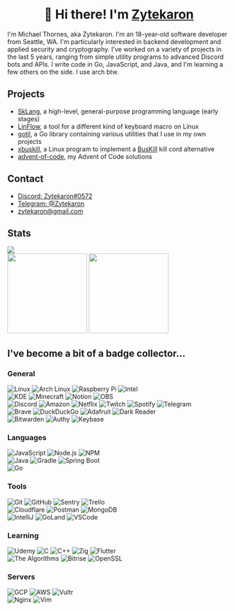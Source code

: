 <h1 align="center">👋 Hi there! I'm <a href="https://zyte.dev" target="_blank">Zytekaron</a></h1>

I'm Michael Thornes, aka Zytekaron. I'm an 18-year-old software developer from Seattle, WA. I'm particularly interested in backend development and applied security and cryptography. I've worked on a variety of projects in the last 5 years, ranging from simple utility programs to advanced Discord bots and APIs. I write code in Go, JavaScript, and Java, and I'm learning a few others on the side. I use arch btw.

## Projects

- [SkLang](https://github.com/Zytekaron/sk-js), a high-level, general-purpose programming language (early stages)
- [LinFlow](https://github.com/Zytekaron/LinFloww), a tool for a different kind of keyboard macro on Linux
- [gotil](https://github.com/Zytekaron/gotil), a Go library containing various utilities that I use in my own projects
- [xbuskill](https://github.com/Zytekaron/xbuskill), a Linux program to implement a [BusKill](https://github.com/BusKill) kill cord alternative
- [advent-of-code](https://github.com/Zytekaron/advent-of-code), my Advent of Code solutions

## Contact

- [Discord: Zytekaron#0572](https://discord.com/users/272659147974115328)
- [Telegram: @Zytekaron](https://t.me/Zytekaron)
- [zytekaron@gmail.com](mailto:zytekaron@gmail.com)

## Stats

<div>
    <img src="https://visitor-badge.glitch.me/badge?page_id=zytekaron.zytekaron">
</div>

<div> 
    <!-- <img height="180em" src="https://github-readme-streak-stats.herokuapp.com/?user=Zytekaron&theme=dark" /> -->
    <img height="180em" src="https://github-readme-stats.vercel.app/api/?username=Zytekaron&count_private=true&show_icons=true&theme=dark"/>
    <img height="180em" src="https://github-readme-stats.vercel.app/api/top-langs/?username=Zytekaron&layout=compact&langs_count=8&hide=HCL&theme=dark"/>
</div>

## I've become a bit of a badge collector...

<!-- https://home.aveek.io/GitHub-Profile-Badges/ -->
<!-- Excluded: QEMU Tails VLC YouTube Twitter Semver Namecheap Quora Medium PayPal CashApp Venmo PostgreSQL SQLite TOR Elixir -->

### General

![Linux](https://img.shields.io/badge/Linux-FCC624.svg?style=flat-square&logo=Linux&logoColor=black)
![Arch Linux](https://img.shields.io/badge/Arch%20Linux-1793D1.svg?style=flat-square&logo=Arch-Linux&logoColor=white)
![Raspberry Pi](https://img.shields.io/badge/Raspberry%20Pi-A22846.svg?style=flat-square&logo=Raspberry-Pi&logoColor=white)
![Intel](https://img.shields.io/badge/Intel-0071C5.svg?style=flat-square&logo=Intel&logoColor=white)
<br>
![KDE](https://img.shields.io/badge/KDE-1D99F3.svg?style=flat-square&logo=KDE&logoColor=white)
![Minecraft](https://img.shields.io/badge/Minecraft-62B47A.svg?style=flat-square&logo=Minecraft&logoColor=white)
![Notion](https://img.shields.io/badge/Notion-000000.svg?style=flat-square&logo=Notion&logoColor=white)
![OBS](https://img.shields.io/badge/OBS%20Studio-302E31.svg?style=flat-square&logo=OBS-Studio&logoColor=white)
<br>
![Discord](https://img.shields.io/badge/Discord-5865F2.svg?style=flat-square&logo=Discord&logoColor=white)
![Amazon](https://img.shields.io/badge/Amazon-FF9900.svg?style=flat-square&logo=Amazon&logoColor=white)
![Netflix](https://img.shields.io/badge/Netflix-E50914.svg?style=flat-square&logo=Netflix&logoColor=white)
![Twitch](https://img.shields.io/badge/Twitch-9146FF.svg?style=flat-square&logo=Twitch&logoColor=white)
![Spotify](https://img.shields.io/badge/Spotify-1DB954.svg?style=flat-square&logo=Spotify&logoColor=white)
![Telegram](https://img.shields.io/badge/Telegram-26A5E4.svg?style=flat-square&logo=Telegram&logoColor=white)
<br>
![Brave](https://img.shields.io/badge/Brave-FB542B.svg?style=flat-square&logo=Brave&logoColor=white)
![DuckDuckGo](https://img.shields.io/badge/DuckDuckGo-DE5833.svg?style=flat-square&logo=DuckDuckGo&logoColor=white)
![Adafruit](https://img.shields.io/badge/Adafruit-000000.svg?style=flat-square&logo=Adafruit&logoColor=white)
![Dark Reader](https://img.shields.io/badge/Dark%20Reader-141E24.svg?style=flat-square&logo=Dark-Reader&logoColor=white)
<br>
![Bitwarden](https://img.shields.io/badge/Bitwarden-175DDC.svg?style=flat-square&logo=Bitwarden&logoColor=white)
![Authy](https://img.shields.io/badge/Authy-EC1C24.svg?style=flat-square&logo=Authy&logoColor=white)
![Keybase](https://img.shields.io/badge/Keybase-33A0FF.svg?style=flat-square&logo=Keybase&logoColor=white)

### Languages

![JavaScript](https://img.shields.io/badge/JavaScript-F7DF1E.svg?style=flat-square&logo=JavaScript&logoColor=black)
![Node.js](https://img.shields.io/badge/Node.js-339933.svg?style=flat-square&logo=nodedotjs&logoColor=white)
![NPM](https://img.shields.io/badge/npm-CB3837.svg?style=flat-square&logo=npm&logoColor=white)
<br>
![Java](https://img.shields.io/badge/Java-007396.svg?style=flat-square&logo=Java&logoColor=white)
![Gradle](https://img.shields.io/badge/Gradle-02303A.svg?style=flat-square&logo=Gradle&logoColor=white)
![Spring Boot](https://img.shields.io/badge/Spring%20Boot-6DB33F.svg?style=flat-square&logo=Spring-Boot&logoColor=white)
<br>
![Go](https://img.shields.io/badge/Go-00ADD8.svg?style=flat-square&logo=Go&logoColor=white)

### Tools

![Git](https://img.shields.io/badge/Git-F05032.svg?style=flat-square&logo=Git&logoColor=white)
![GitHub](https://img.shields.io/badge/GitHub-181717.svg?style=flat-square&logo=GitHub&logoColor=white)
![Sentry](https://img.shields.io/badge/Sentry-362D59.svg?style=flat-square&logo=Sentry&logoColor=white)
![Trello](https://img.shields.io/badge/Trello-0052CC.svg?style=flat-square&logo=Trello&logoColor=white)
<br>
![Cloudflare](https://img.shields.io/badge/Cloudflare-F38020.svg?style=flat-square&logo=Cloudflare&logoColor=white)
![Postman](https://img.shields.io/badge/Postman-FF6C37.svg?style=flat-square&logo=Postman&logoColor=white) ![MongoDB](https://img.shields.io/badge/MongoDB-47A248.svg?style=flat-square&logo=MongoDB&logoColor=white)
<br>
![IntelliJ](https://img.shields.io/badge/IntelliJ%20IDEA-000000.svg?style=flat-square&logo=IntelliJ-IDEA&logoColor=white)
![GoLand](https://img.shields.io/badge/GoLand-000000.svg?style=flat-square&logo=GoLand&logoColor=white)
![VSCode](https://img.shields.io/badge/Visual%20Studio%20Code-007ACC.svg?style=flat-square&logo=Visual-Studio-Code&logoColor=white)

### Learning

![Udemy](https://img.shields.io/badge/Udemy-A435F0.svg?style=flat-square&logo=Udemy&logoColor=white)
![C](https://img.shields.io/badge/C-A8B9CC.svg?style=flat-square&logo=C&logoColor=black)
![C++](https://img.shields.io/badge/C++-00599C.svg?style=flat-square&logo=C++&logoColor=white)
![Zig](https://img.shields.io/badge/Zig-F7A41D.svg?style=flat-square&logo=Zig&logoColor=white)
![Flutter](https://img.shields.io/badge/Flutter-02569B.svg?style=flat-square&logo=Flutter&logoColor=white)
<br>
![The Algorithms](https://img.shields.io/badge/The%20Algorithms-00BCB4.svg?style=flat-square&logo=The-Algorithms&logoColor=white)
![Bitrise](https://img.shields.io/badge/Bitrise-683D87.svg?style=flat-square&logo=Bitrise&logoColor=white)
![OpenSSL](https://img.shields.io/badge/OpenSSL-721412.svg?style=flat-square&logo=OpenSSL&logoColor=white)

### Servers

![GCP](https://img.shields.io/badge/Google%20Cloud-4285F4.svg?style=flat-square&logo=Google-Cloud&logoColor=white)
![AWS](https://img.shields.io/badge/Amazon%20AWS-232F3E.svg?style=flat-square&logo=Amazon-AWS&logoColor=white)
![Vultr](https://img.shields.io/badge/Vultr-007BFC.svg?style=flat-square&logo=Vultr&logoColor=white)
<br>
![Nginx](https://img.shields.io/badge/NGINX-009639.svg?style=flat-square&logo=NGINX&logoColor=white)
![Vim](https://img.shields.io/badge/Vim-019733.svg?style=flat-square&logo=Vim&logoColor=white)
